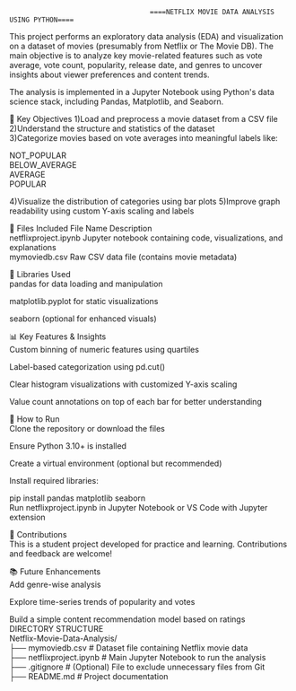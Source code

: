                                        ====NETFLIX MOVIE DATA ANALYSIS USING PYTHON====

This project performs an exploratory data analysis (EDA) and visualization on a dataset of movies (presumably from Netflix or The Movie DB). The main objective is to analyze key movie-related features such as vote average, vote count, popularity, release date, and genres to uncover insights about viewer preferences and content trends.

The analysis is implemented in a Jupyter Notebook using Python's data science stack, including Pandas, Matplotlib, and Seaborn.

🧠 Key Objectives
1)Load and preprocess a movie dataset from a CSV file                                                                                                                                               
2)Understand the structure and statistics of the dataset                                                                                                                                       
3)Categorize movies based on vote averages into meaningful labels like:                                                                                    

NOT_POPULAR                                                                                                                                                                                       
BELOW_AVERAGE                                                                                                                                                                                       
AVERAGE                                                                                                                                                                                           
POPULAR                                                                                                                                                                                      

4)Visualize the distribution of categories using bar plots                                                                                                                                             5)Improve graph readability using custom Y-axis scaling and labels

📁 Files Included
File Name	                             Description                                                                                                                                       
netflixproject.ipynb	 Jupyter notebook containing code, visualizations, and explanations                                                                                                 
mymoviedb.csv	         Raw CSV data file (contains movie metadata)                                                                                                                           

🧰 Libraries Used                                                                                                                                                                                   
pandas for data loading and manipulation                                                                                                                                                                 
                                                                                                                                                                                                 
matplotlib.pyplot for static visualizations                                                                                                                                                    
                                                                                                                                                                                                  
seaborn (optional for enhanced visuals)                                                                                                                                                      
                                                                                                                                                                                                  
📊 Key Features & Insights                                                                                                                                                                        
Custom binning of numeric features using quartiles                                                                                                                                              
                                                                                                                                                                                               
Label-based categorization using pd.cut()                                                                                                                                                           
                                                                                                                                                                                                      
Clear histogram visualizations with customized Y-axis scaling                                                                                                                                        
                                                                                                                                                                                                  
Value count annotations on top of each bar for better understanding                                                                                                                               
                                                                                                                                                                                                    
🚀 How to Run                                                                                                                                                                                         
Clone the repository or download the files                                                                                                                                                         
                                                                                                                                                                                                    
Ensure Python 3.10+ is installed                                                                                                                                                                     
                                                                                                                                                                                                      
Create a virtual environment (optional but recommended)                                                                                                                                       
                                                                                                                                                                                              
Install required libraries:                                                                                                                                                        


pip install pandas matplotlib seaborn                                                                                                                                                              
Run netflixproject.ipynb in Jupyter Notebook or VS Code with Jupyter extension                                                                                                                    
                                                                                                                                                                                                 
🤝 Contributions                                                                                                                                                                                       
This is a student project developed for practice and learning. Contributions and feedback are welcome!                                                                                                  
                                                                                                                                                                                                     
📚 Future Enhancements                                                                                                                                                                                
Add genre-wise analysis                                                                                                                                                                           
                                                                                                                                                                                   
Explore time-series trends of popularity and votes                                                                                                                                                
                                                                                                                                                                                            
Build a simple content recommendation model based on ratings                                                                                                                                   
DIRECTORY STRUCTURE                                                                                                                                                                                     
Netflix-Movie-Data-Analysis/                                                                                                                                                                        
├── mymoviedb.csv                # Dataset file containing Netflix movie data                                                                                                                         
├── netflixproject.ipynb         # Main Jupyter Notebook to run the analysis                                                                                                          
├── .gitignore                   # (Optional) File to exclude unnecessary files from Git                                                                                                     
├── README.md                    # Project documentation                                                                                                                                  
 
